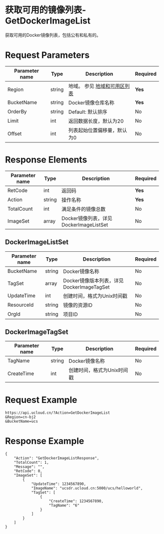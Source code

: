 # 获取可用的镜像列表-GetDockerImageList

获取可用的Docker镜像列表，包括公有和私有的。

# Request Parameters
|Parameter name|Type|Description|Required|
|---|---|---|---|
|Region|string|地域。 参见 [地域和可用区列表](../summary/regionlist.html)|**Yes**|
|BucketName|string|Docker镜像仓库名称|**Yes**|
|OrderBy|string|Default: 默认排序|No|
|Limit|int|返回数据长度，默认为20|No|
|Offset|int|列表起始位置偏移量，默认为0|No|

# Response Elements
|Parameter name|Type|Description|Required|
|---|---|---|---|
|RetCode|int|返回码|**Yes**|
|Action|string|操作名称|**Yes**|
|TotalCount|int|满足条件的镜像总数|No|
|ImageSet|array|Docker镜像列表，详见 DockerImageListSet|No|

## DockerImageListSet
|Parameter name|Type|Description|Required|
|---|---|---|---|
|BucketName|string|Docker镜像名称|No|
|TagSet|array|Docker镜像版本列表，详见 DockerImageTagSet|No|
|UpdateTime|int|创建时间，格式为Unix时间戳|No|
|ResourceId|string|镜像的资源ID|No|
|OrgId|string|项目ID|No|

## DockerImageTagSet
|Parameter name|Type|Description|Required|
|---|---|---|---|
|TagName|string|Docker镜像名称|No|
|CreateTime|int|创建时间，格式为Unix时间戳|No|

# Request Example
```
https://api.ucloud.cn/?Action=GetDockerImageList
&Region=cn-bj2
&BucketName=ucs
```

# Response Example
```
{
    "Action": "GetDockerImageListResponse", 
    "TotalCount": 1, 
    "Message": "", 
    "RetCode": 0, 
    "ImageSet": [
        {
            "UpdateTime": 1234567890, 
            "ImageName": "ucsdr.ucloud.cn:5000/ucs/helloworld", 
            "TagSet": [
                {
                    "CreateTime": 1234567890, 
                    "TagName": "6"
                }
            ]
        }
    ]
}
```

